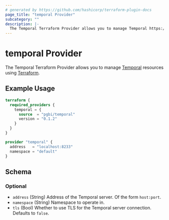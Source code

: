 ```yaml
---
# generated by https://github.com/hashicorp/terraform-plugin-docs
page_title: "temporal Provider"
subcategory: ""
description: |-
  The Temporal Terraform Provider allows you to manage Temporal https://temporal.io/ resources using Terraform https://www.terraform.io/.
---
```


# temporal Provider

The Temporal Terraform Provider allows you to manage [Temporal](https://temporal.io/) resources using [Terraform](https://www.terraform.io/).

## Example Usage

```terraform
terraform {
  required_providers {
    temporal = {
      source  = "pgbi/temporal"
      version = "0.1.2"
    }
  }
}

provider "temporal" {
  address   = "localhost:8233"
  namespace = "default"
}
```

<!-- schema generated by tfplugindocs -->
## Schema

### Optional

- `address` (String) Address of the Temporal server. Of the form `host:port`.
- `namespace` (String) Namespace to operate in.
- `tls` (Bool) Whether to use TLS for the Temporal server connection. Defaults to `false`.